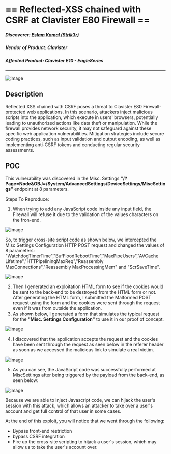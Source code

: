 # == Reflected-XSS chained with CSRF at Clavister E80 Firewall ==
##### Discoverer: [Eslam Kamal (Strik3r)](https://www.linkedin.com/in/eslam-kamal/)
##### Vendor of Product: Clavister
##### Affected Product: Clavister E10 - EagleSeries
-----------------------------------
![image](https://github.com/strik3r0x1/Vulns/assets/94288990/338e9f93-aff1-426f-818e-f9c7bd32e394)

## Description
Reflected XSS chained with CSRF poses a threat to Clavister E80 Firewall-protected web applications. In this scenario, attackers inject malicious scripts into the application, which execute in users' browsers, potentially leading to unauthorized actions like data theft or manipulation. While the firewall provides network security, it may not safeguard against these specific web application vulnerabilities. Mitigation strategies include secure coding practices, such as input validation and output encoding, as well as implementing anti-CSRF tokens and conducting regular security assessments.


## POC
This vulnerability was discovered in the Misc. Settings **"/?Page=Node&OBJ=/System/AdvancedSettings/DeviceSettings/MiscSettings"** endpoint at 8 parameters.

Steps To Reproduce:

1. When trying to add any JavaScript code inside any input field, the Firewall will refuse it due to the validation of the values characters on the fron-end.

![image](https://github.com/strik3r0x1/Vulns/assets/94288990/25b7510e-7301-4c75-852e-c93b1a999ce8)

So, to trigger cross-site script code as shown below, we intercepted the Misc Settings Configuration HTTP POST request and changed the values of 8 parameters:
"WatchdogTimerTime","BufFloodRebootTime","MaxPipeUsers","AVCache Lifetime","HTTPipeliningMaxReq","Reassembly MaxConnections","Reassembly MaxProcessingMem" and "ScrSaveTime".

![image](https://github.com/strik3r0x1/Vulns/assets/94288990/25ee485d-d36a-459c-aa60-015a44c15099)

2. Then I generated an exploitation HTML form to see if the cookies would be sent to the back-end to be destroyed from the HTML form or not. After generating the HTML form, I submitted the Malformed POST request using the form and the cookies were sent through the request even if it was from outside the application.
3. As shown below, I generated a form that simulates the typical request for the **"Misc. Settings Configuration"** to use it in our proof of concept.

![image](https://github.com/strik3r0x1/Vulns/assets/94288990/71189d62-6af2-422f-a636-3fb581ac5592)

4. I discovered that the application accepts the request and the cookies have been sent through the request as seen below in the referer header as soon as we accessed the malicious link to simulate a real victim.

![image](https://github.com/strik3r0x1/Vulns/assets/94288990/0efcdc29-0f02-448d-a650-1d760ba13294)

5. As you can see, the JavaScript code was successfully performed at MiscSettings after being triggered by the payload from the back-end, as seen below:

![image](https://github.com/strik3r0x1/Vulns/assets/94288990/cb5d8dbc-e538-47e2-a71c-20f062089bfa)

Because we are able to inject Javascript code, we can hijack the user's session with this attack, which allows an attacker to take over a user's account and get full control of that user in some cases.

At the end of this exploit, you will notice that we went through the following:
- Bypass front-end restriction
- bypass CSRF integration
- Fire up the cross-site scripting to hijack a user's session, which may allow us to take the user's account over.



